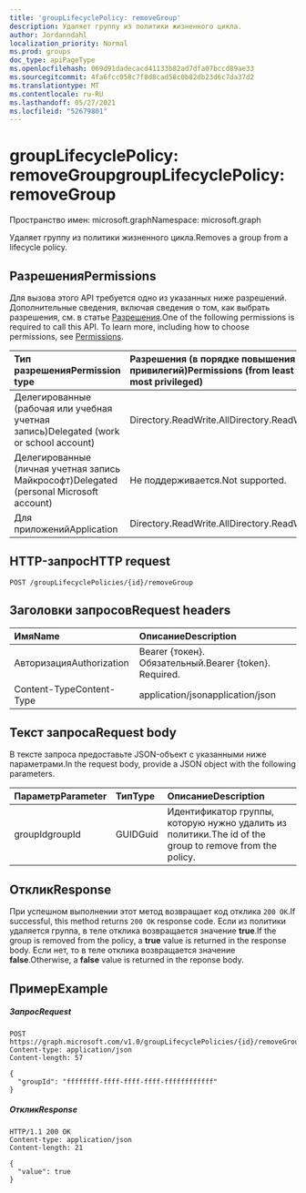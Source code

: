 ```yaml
---
title: 'groupLifecyclePolicy: removeGroup'
description: Удаляет группу из политики жизненного цикла.
author: Jordanndahl
localization_priority: Normal
ms.prod: groups
doc_type: apiPageType
ms.openlocfilehash: 069d91dadecacd41133b82ad7dfa07bccd89ae33
ms.sourcegitcommit: 4fa6fcc058c7f8d8cad58c0b82db23d6c7da37d2
ms.translationtype: MT
ms.contentlocale: ru-RU
ms.lasthandoff: 05/27/2021
ms.locfileid: "52679801"
---
```

# <a name="grouplifecyclepolicy-removegroup"></a><span data-ttu-id="e2be1-103">groupLifecyclePolicy: removeGroup</span><span class="sxs-lookup"><span data-stu-id="e2be1-103">groupLifecyclePolicy: removeGroup</span></span>

<span data-ttu-id="e2be1-104">Пространство имен: microsoft.graph</span><span class="sxs-lookup"><span data-stu-id="e2be1-104">Namespace: microsoft.graph</span></span>

<span data-ttu-id="e2be1-105">Удаляет группу из политики жизненного цикла.</span><span class="sxs-lookup"><span data-stu-id="e2be1-105">Removes a group from a lifecycle policy.</span></span>

## <a name="permissions"></a><span data-ttu-id="e2be1-106">Разрешения</span><span class="sxs-lookup"><span data-stu-id="e2be1-106">Permissions</span></span>

<span data-ttu-id="e2be1-p101">Для вызова этого API требуется одно из указанных ниже разрешений. Дополнительные сведения, включая сведения о том, как выбрать разрешения, см. в статье [Разрешения](/graph/permissions-reference).</span><span class="sxs-lookup"><span data-stu-id="e2be1-p101">One of the following permissions is required to call this API. To learn more, including how to choose permissions, see [Permissions](/graph/permissions-reference).</span></span>

|<span data-ttu-id="e2be1-109">Тип разрешения</span><span class="sxs-lookup"><span data-stu-id="e2be1-109">Permission type</span></span>      | <span data-ttu-id="e2be1-110">Разрешения (в порядке повышения привилегий)</span><span class="sxs-lookup"><span data-stu-id="e2be1-110">Permissions (from least to most privileged)</span></span>              |
|:--------------------|:---------------------------------------------------------|
|<span data-ttu-id="e2be1-111">Делегированные (рабочая или учебная учетная запись)</span><span class="sxs-lookup"><span data-stu-id="e2be1-111">Delegated (work or school account)</span></span> | <span data-ttu-id="e2be1-112">Directory.ReadWrite.All</span><span class="sxs-lookup"><span data-stu-id="e2be1-112">Directory.ReadWrite.All</span></span>    |
|<span data-ttu-id="e2be1-113">Делегированные (личная учетная запись Майкрософт)</span><span class="sxs-lookup"><span data-stu-id="e2be1-113">Delegated (personal Microsoft account)</span></span> | <span data-ttu-id="e2be1-114">Не поддерживается.</span><span class="sxs-lookup"><span data-stu-id="e2be1-114">Not supported.</span></span>    |
|<span data-ttu-id="e2be1-115">Для приложений</span><span class="sxs-lookup"><span data-stu-id="e2be1-115">Application</span></span> | <span data-ttu-id="e2be1-116">Directory.ReadWrite.All</span><span class="sxs-lookup"><span data-stu-id="e2be1-116">Directory.ReadWrite.All</span></span> |

## <a name="http-request"></a><span data-ttu-id="e2be1-117">HTTP-запрос</span><span class="sxs-lookup"><span data-stu-id="e2be1-117">HTTP request</span></span>
<!-- { "blockType": "ignored" } -->
```http
POST /groupLifecyclePolicies/{id}/removeGroup
```

## <a name="request-headers"></a><span data-ttu-id="e2be1-118">Заголовки запросов</span><span class="sxs-lookup"><span data-stu-id="e2be1-118">Request headers</span></span>

| <span data-ttu-id="e2be1-119">Имя</span><span class="sxs-lookup"><span data-stu-id="e2be1-119">Name</span></span> | <span data-ttu-id="e2be1-120">Описание</span><span class="sxs-lookup"><span data-stu-id="e2be1-120">Description</span></span> |
|:---------------|:----------|
| <span data-ttu-id="e2be1-121">Авторизация</span><span class="sxs-lookup"><span data-stu-id="e2be1-121">Authorization</span></span> | <span data-ttu-id="e2be1-p102">Bearer {токен}. Обязательный.</span><span class="sxs-lookup"><span data-stu-id="e2be1-p102">Bearer {token}. Required.</span></span> |
| <span data-ttu-id="e2be1-124">Content-Type</span><span class="sxs-lookup"><span data-stu-id="e2be1-124">Content-Type</span></span>  | <span data-ttu-id="e2be1-125">application/json</span><span class="sxs-lookup"><span data-stu-id="e2be1-125">application/json</span></span> |

## <a name="request-body"></a><span data-ttu-id="e2be1-126">Текст запроса</span><span class="sxs-lookup"><span data-stu-id="e2be1-126">Request body</span></span>
<span data-ttu-id="e2be1-127">В тексте запроса предоставьте JSON-объект с указанными ниже параметрами.</span><span class="sxs-lookup"><span data-stu-id="e2be1-127">In the request body, provide a JSON object with the following parameters.</span></span>

| <span data-ttu-id="e2be1-128">Параметр</span><span class="sxs-lookup"><span data-stu-id="e2be1-128">Parameter</span></span> | <span data-ttu-id="e2be1-129">Тип</span><span class="sxs-lookup"><span data-stu-id="e2be1-129">Type</span></span> | <span data-ttu-id="e2be1-130">Описание</span><span class="sxs-lookup"><span data-stu-id="e2be1-130">Description</span></span> |
|:---------------|:--------|:----------|
|<span data-ttu-id="e2be1-131">groupId</span><span class="sxs-lookup"><span data-stu-id="e2be1-131">groupId</span></span>|<span data-ttu-id="e2be1-132">GUID</span><span class="sxs-lookup"><span data-stu-id="e2be1-132">Guid</span></span>| <span data-ttu-id="e2be1-133">Идентификатор группы, которую нужно удалить из политики.</span><span class="sxs-lookup"><span data-stu-id="e2be1-133">The id of the group to remove from the policy.</span></span>|

## <a name="response"></a><span data-ttu-id="e2be1-134">Отклик</span><span class="sxs-lookup"><span data-stu-id="e2be1-134">Response</span></span>

<span data-ttu-id="e2be1-135">При успешном выполнении этот метод возвращает код отклика `200 OK`.</span><span class="sxs-lookup"><span data-stu-id="e2be1-135">If successful, this method returns `200 OK` response code.</span></span> <span data-ttu-id="e2be1-136">Если из политики удаляется группа, в теле отклика возвращается значение **true**.</span><span class="sxs-lookup"><span data-stu-id="e2be1-136">If the group is removed from the policy, a **true** value is returned in the response body.</span></span> <span data-ttu-id="e2be1-137">Если нет, то в теле отклика возвращается значение **false**.</span><span class="sxs-lookup"><span data-stu-id="e2be1-137">Otherwise, a **false** value is returned in the reponse body.</span></span>

## <a name="example"></a><span data-ttu-id="e2be1-138">Пример</span><span class="sxs-lookup"><span data-stu-id="e2be1-138">Example</span></span>

##### <a name="request"></a><span data-ttu-id="e2be1-139">Запрос</span><span class="sxs-lookup"><span data-stu-id="e2be1-139">Request</span></span>

<!-- {
  "blockType": "ignored",
  "name": "grouplifecyclepolicy_removegroup"
} -->
```http
POST https://graph.microsoft.com/v1.0/groupLifecyclePolicies/{id}/removeGroup
Content-type: application/json
Content-length: 57

{
  "groupId": "ffffffff-ffff-ffff-ffff-ffffffffffff"
}
```

##### <a name="response"></a><span data-ttu-id="e2be1-140">Отклик</span><span class="sxs-lookup"><span data-stu-id="e2be1-140">Response</span></span>
<!-- { "blockType": "response" } -->

```http
HTTP/1.1 200 OK
Content-type: application/json
Content-length: 21

{
  "value": true
}
```

<!-- uuid: 8fcb5dbc-d5aa-4681-8e31-b001d5168d79
2015-10-25 14:57:30 UTC -->
<!-- {
  "type": "#page.annotation",
  "description": "groupLifecyclePolicy: removegroup",
  "keywords": "",
  "section": "documentation",
  "tocPath": ""
}-->

